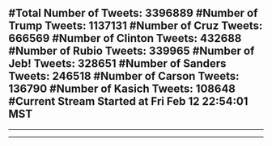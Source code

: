 #Total Number of Tweets: 3396889 
#Number of Trump Tweets: 1137131
#Number of Cruz Tweets: 666569
#Number of Clinton Tweets: 432688
#Number of Rubio Tweets: 339965
#Number of Jeb! Tweets: 328651
#Number of Sanders Tweets: 246518
#Number of Carson Tweets: 136790
#Number of Kasich Tweets: 108648
#Current Stream Started at Fri Feb 12 22:54:01 MST
---
---
---
